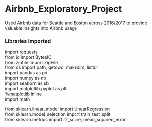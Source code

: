 # Airbnb_Exploratory_Project
Used Airbnb data for Seattle and Boston across 2016/2017 to provide valuable insights into Airbnb usage

### Libraries Imported
import requests <br>
from io import BytesIO <br>
from zipfile import ZipFile <br>
from os import path, getcwd, makedirs, listdir <br>
import pandas as pd <br>
import numpy as np <br>
import seaborn as sb <br>
import matplotlib.pyplot as plt <br>
%matplotlib inline <br>
import math <br>

from sklearn.linear_model import LinearRegression <br>
from sklearn.model_selection import train_test_split <br>
from sklearn.metrics import r2_score, mean_squared_error <br>


### 
